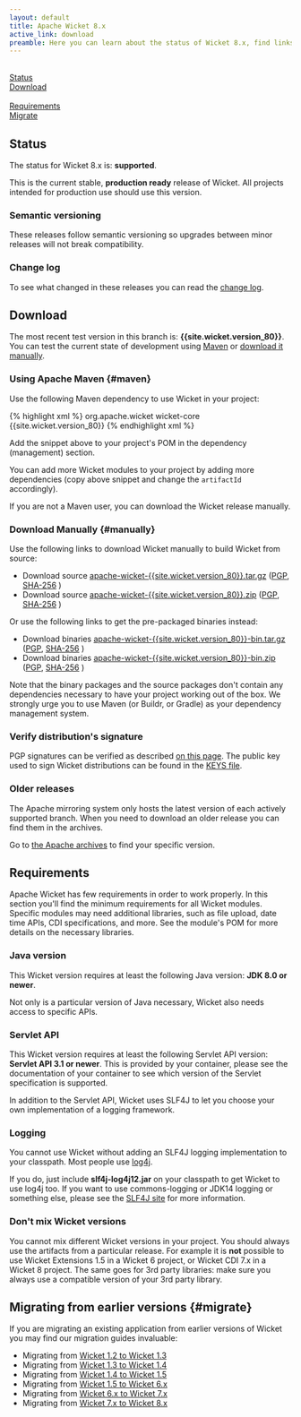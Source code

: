 ```yaml
---
layout: default
title: Apache Wicket 8.x
active_link: download
preamble: Here you can learn about the status of Wicket 8.x, find links to download it, learn how to configure your Maven POM to use Wicket, find the minimal requirements, and migrate your existing application to this Wicket version.
---
```

<div class="button-bar">
	<a class="button" href="#status"><i class="fa fa-info-circle"></i><br>Status</a>
	<a class="button" href="#download"><i class="fa fa-download"></i><br>Download</a>
</div>
<div class="button-bar">
	<a class="button" href="#requirements"><i class="fa fa-exclamation-triangle"></i><br>Requirements</a>
	<a class="button" href="#migrate"><i class="fa fa-history"></i><br>Migrate</a>
</div>

## Status

The status for Wicket 8.x is: **supported**.

This is the current stable, **production ready** release of Wicket. All
projects intended for production use should use this version.

### Semantic versioning

These releases follow semantic versioning so upgrades between minor
releases will not break compatibility.

### Change log

To see what changed in these releases you can read the
[change log](https://www.apache.org/dist/wicket/{{site.wicket.version_80}}/CHANGELOG-8.x).

## Download

The most recent test version in this branch is: **{{site.wicket.version_80}}**. 
You can test the current state of development using [Maven](#maven) or [download it manually](#manually).

### Using Apache Maven {#maven}

Use the following Maven dependency to use Wicket in your project:

{% highlight xml %}
<dependency>
    <groupId>org.apache.wicket</groupId>
    <artifactId>wicket-core</artifactId>
    <version>{{site.wicket.version_80}}</version>
</dependency>
{% endhighlight xml %}

Add the snippet above to your project's POM in the dependency
(management) section.

You can add more Wicket modules to your project by adding more
dependencies (copy above snippet and change the `artifactId`
accordingly).

If you are not a Maven user, you can download the Wicket release manually.

### Download Manually {#manually}

Use the following links to download Wicket manually to build Wicket
from source:

- Download source [apache-wicket-{{site.wicket.version_80}}.tar.gz](http://www.apache.org/dyn/closer.cgi/wicket/{{site.wicket.version_80}}/apache-wicket-{{site.wicket.version_80}}.tar.gz)
([PGP](https://www.apache.org/dist/wicket/{{site.wicket.version_80}}/apache-wicket-{{site.wicket.version_80}}.tar.gz.asc),
[SHA-256](https://www.apache.org/dist/wicket/{{site.wicket.version_80}}/apache-wicket-{{site.wicket.version_80}}.tar.gz.sha256)
)
- Download source [apache-wicket-{{site.wicket.version_80}}.zip](http://www.apache.org/dyn/closer.cgi/wicket/{{site.wicket.version_80}}/apache-wicket-{{site.wicket.version_80}}.zip)
([PGP](https://www.apache.org/dist/wicket/{{site.wicket.version_80}}/apache-wicket-{{site.wicket.version_80}}.zip.asc),
[SHA-256](https://www.apache.org/dist/wicket/{{site.wicket.version_80}}/apache-wicket-{{site.wicket.version_80}}.zip.sha256)
)

Or use the following links to get the pre-packaged binaries instead:

- Download binaries [apache-wicket-{{site.wicket.version_80}}-bin.tar.gz](http://www.apache.org/dyn/closer.cgi/wicket/{{site.wicket.version_80}}/binaries/apache-wicket-{{site.wicket.version_80}}-bin.tar.gz)
([PGP](https://www.apache.org/dist/wicket/{{site.wicket.version_80}}/binaries/apache-wicket-{{site.wicket.version_80}}-bin.tar.gz.asc),
[SHA-256](https://www.apache.org/dist/wicket/{{site.wicket.version_80}}/binaries/apache-wicket-{{site.wicket.version_80}}-bin.tar.gz.sha256)
)
- Download binaries [apache-wicket-{{site.wicket.version_80}}-bin.zip](http://www.apache.org/dyn/closer.cgi/wicket/{{site.wicket.version_80}}/binaries/apache-wicket-{{site.wicket.version_80}}-bin.zip)
([PGP](https://www.apache.org/dist/wicket/{{site.wicket.version_80}}/binaries/apache-wicket-{{site.wicket.version_80}}-bin.zip.asc),
[SHA-256](https://www.apache.org/dist/wicket/{{site.wicket.version_80}}/binaries/apache-wicket-{{site.wicket.version_80}}-bin.zip.sha256)
)

Note that the binary packages and the source packages don't contain any
dependencies necessary to have your project working out of the box. We
strongly urge you to use Maven (or Buildr, or Gradle) as your
dependency management system.

### Verify distribution's signature

PGP signatures can be verified as described [on this page](http://www.apache.org/dev/release-signing.html#verifying-signature). The public key used to sign Wicket distributions can be found in the [KEYS file](https://www.apache.org/dist/wicket/KEYS). 

### Older releases

The Apache mirroring system only hosts the latest version of each actively supported branch.
When you need to download an older release you can find them in the archives.

Go to [the Apache archives](https://archive.apache.org/dist/wicket) to find your specific version.

## Requirements

Apache Wicket has few requirements in order to work properly. In this
section you'll find the minimum requirements for all Wicket modules.
Specific modules may need additional libraries, such as file upload,
date time APIs, CDI specifications, and more. See the module's POM for
more details on the necessary libraries.

### Java version

This Wicket version requires at least the following Java version: **JDK 8.0 or newer**.

Not only is a particular version of Java necessary, Wicket also needs
access to specific APIs.

### Servlet API

This Wicket version requires at least the following Servlet API
version: **Servlet API 3.1 or newer**. This is provided by your
container, please see the documentation of your container to see which
version of the Servlet specification is supported.

In addition to the Servlet API, Wicket uses SLF4J to let you choose
your own implementation of a logging framework.

### Logging

You cannot use Wicket without adding an SLF4J logging implementation to
your classpath. Most people use
[log4j](http://logging.apache.org/log4j).

If you do, just include **slf4j-log4j12.jar** on your classpath to get
Wicket to use log4j too. If you want to use commons-logging or JDK14
logging or something else, please see the [SLF4J site](http://www.slf4j.org/faq.html)
for more information.

### Don't mix Wicket versions

You cannot mix different Wicket versions in your project. You should
always use the artifacts from a particular release. For example it is
**not** possible to use Wicket Extensions 1.5 in a Wicket 6 project, or
Wicket CDI 7.x in a Wicket 8 project. The same goes for 3rd party
libraries: make sure you always use a compatible version of your 3rd
party library.

## Migrating from earlier versions {#migrate}

If you are migrating an existing application from earlier versions of
Wicket you may find our migration guides invaluable:

 * Migrating from [Wicket 1.2 to Wicket 1.3](https://cwiki.apache.org/confluence/display/WICKET/Migrating+to+Wicket+1.3)
 * Migrating from [Wicket 1.3 to Wicket 1.4](https://cwiki.apache.org/confluence/display/WICKET/Migrating+to+Wicket+1.4)
 * Migrating from [Wicket 1.4 to Wicket 1.5](https://cwiki.apache.org/confluence/display/WICKET/Migration+to+Wicket+1.5)
 * Migrating from [Wicket 1.5 to Wicket 6.x](https://cwiki.apache.org/confluence/display/WICKET/Migration+to+Wicket+6.0)
 * Migrating from [Wicket 6.x to Wicket 7.x](https://cwiki.apache.org/confluence/display/WICKET/Migration+to+Wicket+7.0)
 * Migrating from [Wicket 7.x to Wicket 8.x](https://cwiki.apache.org/confluence/display/WICKET/Migration+to+Wicket+8.0)
